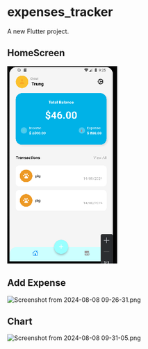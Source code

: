 # expenses_tracker

A new Flutter project.

## HomeScreen
![img_1.png](img_1.png)

## Add Expense

![Screenshot from 2024-08-08 09-26-31.png](..%2FPictures%2FScreenshots%2FScreenshot%20from%202024-08-08%2009-26-31.png)
## Chart
![Screenshot from 2024-08-08 09-31-05.png](..%2FPictures%2FScreenshots%2FScreenshot%20from%202024-08-08%2009-31-05.png)


